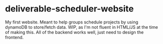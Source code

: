 # deliverable-scheduler-website
My first website.
Meant to help groups schedule projects by using dynamoDB to store/fetch data. WIP, as I'm not fluent in HTML/JS at the time of making this. All of the backend works well, just need to design the frontend.
